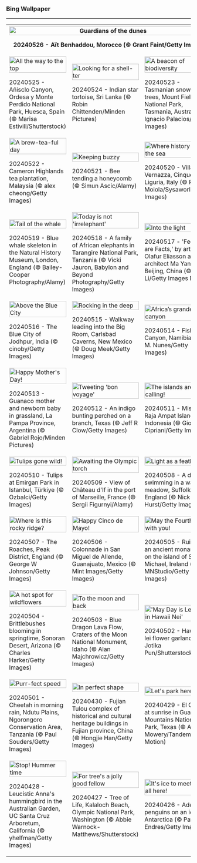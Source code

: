 <h3>
 Bing Wallpaper
</h3>
<hr/>
<table>
<tr>
<th colspan="3">
<img alt="Guardians of the dunes" src="https://www.bing.com/th?id=OHR.MoroccoBenhaddou_EN-US4848616753_UHD.jpg&amp;rf=LaDigue_UHD.jpg&amp;pid=hp&amp;w=3840&amp;h=2160&amp;rs=1&amp;c=4" width="100%"/><p>20240526 - Aït Benhaddou, Morocco (© Grant Faint/Getty Images)</p></th>
</tr>
<tr>
<td><img alt="All the way to the top" src="https://www.bing.com/th?id=OHR.OrdesaNationalPark_EN-US4779461538_UHD.jpg&amp;rf=LaDigue_UHD.jpg&amp;pid=hp&amp;w=3840&amp;h=2160&amp;rs=1&amp;c=4" width="100%"/><p>20240525 - Añisclo Canyon, Ordesa y Monte Perdido National Park, Huesca, Spain (© Marisa Estivill/Shutterstock)</p></td>
<td><img alt="Looking for a shell-ter" src="https://www.bing.com/th?id=OHR.IndianStarTortoise_EN-US4160827746_UHD.jpg&amp;rf=LaDigue_UHD.jpg&amp;pid=hp&amp;w=3840&amp;h=2160&amp;rs=1&amp;c=4" width="100%"/><p>20240524 - Indian star tortoise, Sri Lanka (© Robin Chittenden/Minden Pictures)</p></td>
<td><img alt="A beacon of biodiversity" src="https://www.bing.com/th?id=OHR.SnowGumTasmania_EN-US4058572259_UHD.jpg&amp;rf=LaDigue_UHD.jpg&amp;pid=hp&amp;w=3840&amp;h=2160&amp;rs=1&amp;c=4" width="100%"/><p>20240523 - Tasmanian snow gum trees, Mount Field National Park, Tasmania, Australia (© Ignacio Palacios/Getty Images)</p></td>
</tr>
<tr>
<td><img alt="A brew-tea-ful day" src="https://www.bing.com/th?id=OHR.MalaysiaTea_EN-US3322214623_UHD.jpg&amp;rf=LaDigue_UHD.jpg&amp;pid=hp&amp;w=3840&amp;h=2160&amp;rs=1&amp;c=4" width="100%"/><p>20240522 - Cameron Highlands tea plantation, Malaysia (© alex cheong/Getty Images)</p></td>
<td><img alt="Keeping buzzy" src="https://www.bing.com/th?id=OHR.HoneycombBee_EN-US2941694554_UHD.jpg&amp;rf=LaDigue_UHD.jpg&amp;pid=hp&amp;w=3840&amp;h=2160&amp;rs=1&amp;c=4" width="100%"/><p>20240521 - Bee tending a honeycomb (© Simun Ascic/Alamy)</p></td>
<td><img alt="Where history meets the sea" src="https://www.bing.com/th?id=OHR.VernazzaItaly_EN-US2643430613_UHD.jpg&amp;rf=LaDigue_UHD.jpg&amp;pid=hp&amp;w=3840&amp;h=2160&amp;rs=1&amp;c=4" width="100%"/><p>20240520 - Village of Vernazza, Cinque Terre, Liguria, Italy (© Roberto Moiola/Sysaworld/Getty Images)</p></td>
</tr>
<tr>
<td><img alt="Tail of the whale" src="https://www.bing.com/th?id=OHR.MuseumWhale_EN-US2412212162_UHD.jpg&amp;rf=LaDigue_UHD.jpg&amp;pid=hp&amp;w=3840&amp;h=2160&amp;rs=1&amp;c=4" width="100%"/><p>20240519 - Blue whale skeleton in the Natural History Museum, London, England (© Bailey-Cooper Photography/Alamy)</p></td>
<td><img alt="Today is not 'irrelephant'" src="https://www.bing.com/th?id=OHR.TarangireElephants_EN-US8865263185_UHD.jpg&amp;rf=LaDigue_UHD.jpg&amp;pid=hp&amp;w=3840&amp;h=2160&amp;rs=1&amp;c=4" width="100%"/><p>20240518 - A family of African elephants in Tarangire National Park, Tanzania (© Vicki Jauron, Babylon and Beyond Photography/Getty Images)</p></td>
<td><img alt="Into the light" src="https://www.bing.com/th?id=OHR.DayOfLight_EN-US1723401316_UHD.jpg&amp;rf=LaDigue_UHD.jpg&amp;pid=hp&amp;w=3840&amp;h=2160&amp;rs=1&amp;c=4" width="100%"/><p>20240517 - 'Feelings are Facts,' by artist Olafur Eliasson and architect Ma Yansong, Beijing, China (© Feng Li/Getty Images News)</p></td>
</tr>
<tr>
<td><img alt="Above the Blue City" src="https://www.bing.com/th?id=OHR.BlueCityIndia_EN-US1593809891_UHD.jpg&amp;rf=LaDigue_UHD.jpg&amp;pid=hp&amp;w=3840&amp;h=2160&amp;rs=1&amp;c=4" width="100%"/><p>20240516 - The Blue City of Jodhpur, India (© cinoby/Getty Images)</p></td>
<td><img alt="Rocking in the deep" src="https://www.bing.com/th?id=OHR.CarlsbadNP_EN-US2282243740_UHD.jpg&amp;rf=LaDigue_UHD.jpg&amp;pid=hp&amp;w=3840&amp;h=2160&amp;rs=1&amp;c=4" width="100%"/><p>20240515 - Walkway leading into the Big Room, Carlsbad Caverns, New Mexico (© Doug Meek/Getty Images)</p></td>
<td><img alt="Africa’s grandest canyon" src="https://www.bing.com/th?id=OHR.NamibiaCanyon_EN-US1337379319_UHD.jpg&amp;rf=LaDigue_UHD.jpg&amp;pid=hp&amp;w=3840&amp;h=2160&amp;rs=1&amp;c=4" width="100%"/><p>20240514 - Fish River Canyon, Namibia (© R. M. Nunes/Getty Images)</p></td>
</tr>
<tr><td><img alt="Happy Mother's Day!" src="https://www.bing.com/th?id=OHR.GuanacoMother_EN-US1023542218_UHD.jpg&amp;rf=LaDigue_UHD.jpg&amp;pid=hp&amp;w=3840&amp;h=2160&amp;rs=1&amp;c=4" width="100%"/><p>20240513 - Guanaco mother and newborn baby in grassland, La Pampa Province, Argentina (© Gabriel Rojo/Minden Pictures)</p></td><td><img alt="Tweeting 'bon voyage'" src="https://www.bing.com/th?id=OHR.TexasIndigoBunting_EN-US0916417036_UHD.jpg&amp;rf=LaDigue_UHD.jpg&amp;pid=hp&amp;w=3840&amp;h=2160&amp;rs=1&amp;c=4" width="100%"/><p>20240512 - An indigo bunting perched on a branch, Texas (© Jeff R Clow/Getty Images)</p></td><td><img alt="The islands are calling!" src="https://www.bing.com/th?id=OHR.MisoolRajaAmpat_EN-US0805176947_UHD.jpg&amp;rf=LaDigue_UHD.jpg&amp;pid=hp&amp;w=3840&amp;h=2160&amp;rs=1&amp;c=4" width="100%"/><p>20240511 - Misool, Raja Ampat Islands, Indonesia (© Giordano Cipriani/Getty Images)</p></td></tr><tr><td><img alt="Tulips gone wild!" src="https://www.bing.com/th?id=OHR.EmirganPark_EN-US0659286862_UHD.jpg&amp;rf=LaDigue_UHD.jpg&amp;pid=hp&amp;w=3840&amp;h=2160&amp;rs=1&amp;c=4" width="100%"/><p>20240510 - Tulips at Emirgan Park in Istanbul, Türkiye (© Ozbalci/Getty Images)</p></td><td><img alt="Awaiting the Olympic torch" src="https://www.bing.com/th?id=OHR.PortMarseille_EN-US0558123049_UHD.jpg&amp;rf=LaDigue_UHD.jpg&amp;pid=hp&amp;w=3840&amp;h=2160&amp;rs=1&amp;c=4" width="100%"/><p>20240509 - View of Château d'If in the port of Marseille, France (© Sergii Figurnyi/Alamy)</p></td><td><img alt="Light as a feather" src="https://www.bing.com/th?id=OHR.LittleDuckling_EN-US0447954247_UHD.jpg&amp;rf=LaDigue_UHD.jpg&amp;pid=hp&amp;w=3840&amp;h=2160&amp;rs=1&amp;c=4" width="100%"/><p>20240508 - A duckling swimming in a water meadow, Suffolk, England (© Nick Hurst/Getty Images)</p></td></tr><tr><td><img alt="Where is this rocky ridge?" src="https://www.bing.com/th?id=OHR.TheRoachesPeakDistrict_EN-US9733115206_UHD.jpg&amp;rf=LaDigue_UHD.jpg&amp;pid=hp&amp;w=3840&amp;h=2160&amp;rs=1&amp;c=4" width="100%"/><p>20240507 - The Roaches, Peak District, England (© George W Johnson/Getty Images)</p></td><td><img alt="Happy Cinco de Mayo!" src="https://www.bing.com/th?id=OHR.SanMiguelAllende_EN-US9621237021_UHD.jpg&amp;rf=LaDigue_UHD.jpg&amp;pid=hp&amp;w=3840&amp;h=2160&amp;rs=1&amp;c=4" width="100%"/><p>20240506 - Colonnade in San Miguel de Allende, Guanajuato, Mexico (© Mint Images/Getty Images)</p></td><td><img alt="May the Fourth be with you!" src="https://www.bing.com/th?id=OHR.JediMonastery_EN-US9398447907_UHD.jpg&amp;rf=LaDigue_UHD.jpg&amp;pid=hp&amp;w=3840&amp;h=2160&amp;rs=1&amp;c=4" width="100%"/><p>20240505 - Ruins of an ancient monastery on the island of Skellig Michael, Ireland (© MNStudio/Getty Images)</p></td></tr><tr><td><img alt="A hot spot for wildflowers" src="https://www.bing.com/th?id=OHR.SonoranSpring_EN-US9207877073_UHD.jpg&amp;rf=LaDigue_UHD.jpg&amp;pid=hp&amp;w=3840&amp;h=2160&amp;rs=1&amp;c=4" width="100%"/><p>20240504 - Brittlebushes blooming in springtime, Sonoran Desert, Arizona (© Charles Harker/Getty Images)</p></td><td><img alt="To the moon and back" src="https://www.bing.com/th?id=OHR.CratersOfTheMoon_EN-US6516727783_UHD.jpg&amp;rf=LaDigue_UHD.jpg&amp;pid=hp&amp;w=3840&amp;h=2160&amp;rs=1&amp;c=4" width="100%"/><p>20240503 - Blue Dragon Lava Flow, Craters of the Moon National Monument, Idaho (© Alan Majchrowicz/Getty Images)</p></td><td><img alt="'May Day is Lei Day in Hawaii Nei'" src="https://www.bing.com/th?id=OHR.HawaiianLei_EN-US6290126556_UHD.jpg&amp;rf=LaDigue_UHD.jpg&amp;pid=hp&amp;w=3840&amp;h=2160&amp;rs=1&amp;c=4" width="100%"/><p>20240502 - Hawaiian lei flower garlands (© Jotika Pun/Shutterstock)</p></td></tr><tr><td><img alt="Purr-fect speed" src="https://www.bing.com/th?id=OHR.CheetahRain_EN-US6179670004_UHD.jpg&amp;rf=LaDigue_UHD.jpg&amp;pid=hp&amp;w=3840&amp;h=2160&amp;rs=1&amp;c=4" width="100%"/><p>20240501 - Cheetah in morning rain, Ndutu Plains, Ngorongoro Conservation Area, Tanzania (© Paul Souders/Getty Images)</p></td><td><img alt="In perfect shape" src="https://www.bing.com/th?id=OHR.TulouFujian_EN-US6009679228_UHD.jpg&amp;rf=LaDigue_UHD.jpg&amp;pid=hp&amp;w=3840&amp;h=2160&amp;rs=1&amp;c=4" width="100%"/><p>20240430 - Fujian Tulou complex of historical and cultural heritage buildings in Fujian province, China (© Hongjie Han/Getty Images)</p></td><td><img alt="Let's park here" src="https://www.bing.com/th?id=OHR.GuadalupeTexas_EN-US5906260854_UHD.jpg&amp;rf=LaDigue_UHD.jpg&amp;pid=hp&amp;w=3840&amp;h=2160&amp;rs=1&amp;c=4" width="100%"/><p>20240429 - El Capitan at sunrise in Guadalupe Mountains National Park, Texas (© Adam Mowery/Tandem Stills + Motion)</p></td></tr><tr><td><img alt="Stop! Hummer time" src="https://www.bing.com/th?id=OHR.LeucisticHummingbird_EN-US5796079642_UHD.jpg&amp;rf=LaDigue_UHD.jpg&amp;pid=hp&amp;w=3840&amp;h=2160&amp;rs=1&amp;c=4" width="100%"/><p>20240428 - Leucistic Anna's hummingbird in the Australian Garden, UC Santa Cruz Arboretum, California (© yhelfman/Getty Images)</p></td><td><img alt="For tree's a jolly good fellow" src="https://www.bing.com/th?id=OHR.KalalochTree_EN-US5565386489_UHD.jpg&amp;rf=LaDigue_UHD.jpg&amp;pid=hp&amp;w=3840&amp;h=2160&amp;rs=1&amp;c=4" width="100%"/><p>20240427 - Tree of Life, Kalaloch Beach, Olympic National Park, Washington (© Abbie Warnock-Matthews/Shutterstock)</p></td><td><img alt="It's ice to meet you all here!" src="https://www.bing.com/th?id=OHR.PenguinDirections_EN-US5469437415_UHD.jpg&amp;rf=LaDigue_UHD.jpg&amp;pid=hp&amp;w=3840&amp;h=2160&amp;rs=1&amp;c=4" width="100%"/><p>20240426 - Adélie penguins on an iceberg, Antarctica (© Patrick J. Endres/Getty Images)</p></td></tr></table>
